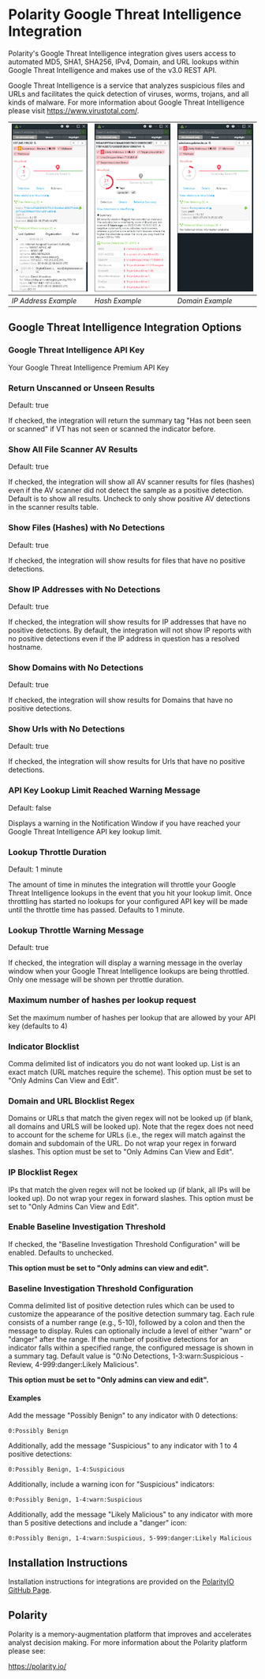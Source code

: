 # Polarity Google Threat Intelligence Integration

Polarity's Google Threat Intelligence integration gives users access to automated MD5, SHA1, SHA256, IPv4, Domain, and URL lookups within Google Threat Intelligence and makes use of the v3.0 REST API.

Google Threat Intelligence is a service that analyzes suspicious files and URLs and facilitates the quick detection of viruses, worms, trojans, and all kinds of malware.  For more information about Google Threat Intelligence please visit https://www.virustotal.com/.

| ![](assets/integration-example-ip.png) |![](/assets/integration-example-md5.png)|![](assets/integration-example-url.png)
|---|---|--|
|*IP Address Example* |*Hash Example*| *Domain Example*|

## Google Threat Intelligence Integration Options

### Google Threat Intelligence API Key

Your Google Threat Intelligence Premium API Key

### Return Unscanned or Unseen Results

Default: true

If checked, the integration will return the summary tag "Has not been seen or scanned" if VT has not seen or scanned the indicator before.


### Show All File Scanner AV Results

Default: true

If checked, the integration will show all AV scanner results for files (hashes) even if the AV scanner did not detect the sample as a positive detection. Default is to show all results. Uncheck to only show positive AV detections in the scanner results table.

### Show Files (Hashes) with No Detections

Default: true

If checked, the integration will show results for files that have no positive detections.

### Show IP Addresses with No Detections

Default: true

If checked, the integration will show results for IP addresses that have no positive detections. By default, the integration will not show IP reports with no positive detections even if the IP address in question has a resolved hostname.

### Show Domains with No Detections

Default: true

If checked, the integration will show results for Domains that have no positive detections.

### Show Urls with No Detections

Default: true

If checked, the integration will show results for Urls that have no positive detections.


### API Key Lookup Limit Reached Warning Message

Default: false

Displays a warning in the Notification Window if you have reached your Google Threat Intelligence API key lookup limit.

### Lookup Throttle Duration

Default: 1 minute

The amount of time in minutes the integration will throttle your Google Threat Intelligence lookups in the event that you hit your lookup limit. Once throttling has started no lookups for your configured API key will be made until the throttle time has passed. Defaults to 1 minute.

### Lookup Throttle Warning Message

Default: true

If checked, the integration will display a warning message in the overlay window when your Google Threat Intelligence lookups are being throttled.  Only one message will be shown per throttle duration.

### Maximum number of hashes per lookup request

Set the maximum number of hashes per lookup that are allowed by your API key (defaults to 4)

### Indicator Blocklist

Comma delimited list of indicators you do not want looked up. List is an exact match (URL matches require the scheme). This option must be set to "Only Admins Can View and Edit".

### Domain and URL Blocklist Regex

Domains or URLs that match the given regex will not be looked up (if blank, all domains and URLS will be looked up). Note that the regex does not need to account for the scheme for URLs (i.e., the regex will match against the domain and subdomain of the URL. Do not wrap your regex in forward slashes. This option must be set to "Only Admins Can View and Edit".

### IP Blocklist Regex

IPs that match the given regex will not be looked up (if blank, all IPs will be looked up). Do not wrap your regex in forward slashes. This option must be set to "Only Admins Can View and Edit".

### Enable Baseline Investigation Threshold

If checked, the "Baseline Investigation Threshold Configuration" will be enabled. Defaults to unchecked. 

**This option must be set to "Only admins can view and edit".**

### Baseline Investigation Threshold Configuration

Comma delimited list of positive detection rules which can be used to customize the appearance of the positive detection summary tag.  Each rule consists of a number range (e.g., 5-10), followed by a colon and then the message to display.  Rules can optionally include a level of either "warn" or "danger" after the range. If the number of positive detections for an indicator falls within a specified range, the configured message is shown in a summary tag.  Default value is "0:No Detections,  1-3:warn:Suspicious - Review,  4-999:danger:Likely Malicious". 

**This option must be set to "Only admins can view and edit".**

#### Examples

Add the message "Possibly Benign" to any indicator with 0 detections:
```
0:Possibly Benign
```

Additionally, add the message "Suspicious" to any indicator with 1 to 4 positive detections: 
```
0:Possibly Benign, 1-4:Suspicious
```

Additionally, include a warning icon for "Suspicious" indicators:

```
0:Possibly Benign, 1-4:warn:Suspicious
```

Additionally, add the message "Likely Malicious" to any indicator with more than 5 positive detections and include a "danger" icon:

```
0:Possibly Benign, 1-4:warn:Suspicious, 5-999:danger:Likely Malicious
```


## Installation Instructions

Installation instructions for integrations are provided on the [PolarityIO GitHub Page](https://polarityio.github.io/).

## Polarity

Polarity is a memory-augmentation platform that improves and accelerates analyst decision making.  For more information about the Polarity platform please see:

https://polarity.io/

